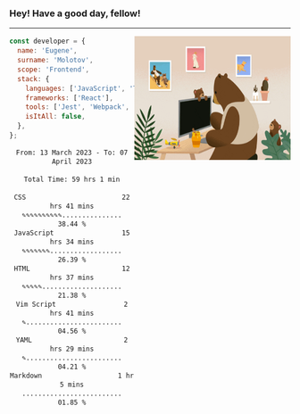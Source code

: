 ### Hey! Have a good day, fellow!
---
<img align='right' alt='GIF' vertical-align='center' src='./src/giphy.gif' width='280px' height='222px'/>

```javascript
const developer = {
  name: 'Eugene',
  surname: 'Molotov',
  scope: 'Frontend',
  stack: {
    languages: ['JavaScript', 'TypeScript'],
    frameworks: ['React'],
    tools: ['Jest', 'Webpack', 'Sass'],
    isItAll: false,
  },
};
```

<div align="center">
<!--START_SECTION:waka-->

```text
From: 13 March 2023 - To: 07 April 2023

Total Time: 59 hrs 1 min

CSS                        22 hrs 41 mins  ✎✎✎✎✎✎✎✎✎✎...............   38.44 %
JavaScript                 15 hrs 34 mins  ✎✎✎✎✎✎✎..................   26.39 %
HTML                       12 hrs 37 mins  ✎✎✎✎✎....................   21.38 %
Vim Script                 2 hrs 41 mins   ✎........................   04.56 %
YAML                       2 hrs 29 mins   ✎........................   04.21 %
Markdown                   1 hr 5 mins     .........................   01.85 %
```

<!--END_SECTION:waka-->

